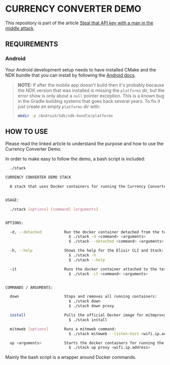 # CURRENCY CONVERTER DEMO

This repository is part of the article [Steal that API key with a man in the middle attack](https://blog.approov.io/steal-that-api-key-with-a-man-in-the-middle-attack).

## REQUIREMENTS

### Android

Your Android development setup needs to have installed CMake and the NDK bundle that you can install by following the [Android docs](https://developer.android.com/studio/projects/install-ndk).

> **NOTE:** If after the mobile app doesn't build then it's probably because the NDK version that was installed is missing the `platforms` dir, but the error show is only about a `null` pointer exception. This is a known bug in the Gradle building systems that goes back several years. To fix it just create an empty `platforms` dir with:
>
>```bash
>mkdir -p /Android/Sdk/ndk-bundle/platforms
>```


## HOW TO USE

Please read the linked article to understand the purpose and how to use the
Currency Converter Demo.

In order to make easy to follow the demo, a bash script is included:

```bash
  ./stack

CURRENCY CONVERTER DEMO STACK

  A stack that uses Docker containers for running the Currency Converter Demo.


USAGE:

  ./stack [options] [command] [arguments]


OPTIONS:

  -d, --detached          Run the docker container detached from the terminal:
                            $ ./stack -d <command> <arguments>
                            $ ./stack --detached <command> <arguments>

  -h, --help              Shows the help for the Elixir CLI and Stack:
                            $ ./stack -h
                            $ ./stack --help

  -it                     Runs the docker container attached to the terminal:
                            $ ./stack -it <command> <arguments>


COMMANDS / ARGUMENTS:

  down                    Stops and removes all running containers:
                            $ ./stack down
                            $ ./stack down proxy

  install                 Pulls the official Docker image for mitmproxy:
                            $ ./stack install

  mitmweb [options]       Runs a mitmweb command:
                            $ ./stack mitmweb --listen-host <wifi.ip.address> --web-iface <wifi.ip.address>

  up <arguments>          Starts the docker containers for running the stack:
                            $ ./stack up proxy <wifi.ip.address>

```

Mainly the bash script is a wrapper around Docker commands.
